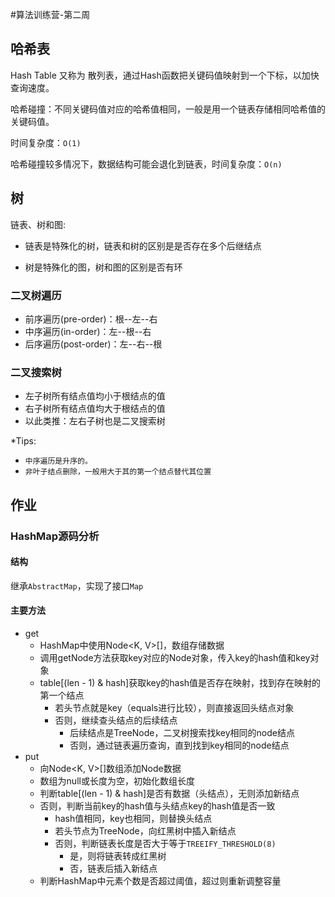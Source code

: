 #算法训练营-第二周

## 哈希表

Hash Table 又称为 散列表，通过Hash函数把关键码值映射到一个下标，以加快查询速度。

哈希碰撞：不同关键码值对应的哈希值相同，一般是用一个链表存储相同哈希值的关键码值。

时间复杂度：`O(1)`

哈希碰撞较多情况下，数据结构可能会退化到链表，时间复杂度：`O(n)`

## 树

链表、树和图:

- 链表是特殊化的树，链表和树的区别是是否存在多个后继结点

- 树是特殊化的图，树和图的区别是否有环

### 二叉树遍历

- 前序遍历(pre-order)：根--左--右
- 中序遍历(in-order)：左--根--右
- 后序遍历(post-order)：左--右--根

### 二叉搜索树

- 左子树所有结点值均小于根结点的值
- 右子树所有结点值均大于根结点的值
- 以此类推：左右子树也是二叉搜索树

*Tips:

-  `中序遍历是升序的。` 
-  `非叶子结点删除，一般用大于其的第一个结点替代其位置`



## 作业

### HashMap源码分析

#### 结构

继承`AbstractMap`，实现了接口`Map`

#### 主要方法

- get
  - HashMap中使用Node<K, V>[]，数组存储数据
  - 调用getNode方法获取key对应的Node对象，传入key的hash值和key对象
  - table[(len - 1) & hash]获取key的hash值是否存在映射，找到存在映射的第一个结点 
    - 若头节点就是key（equals进行比较），则直接返回头结点对象
    - 否则，继续查头结点的后续结点
      - 后续结点是TreeNode，二叉树搜索找key相同的node结点
      - 否则，通过链表遍历查询，直到找到key相同的node结点
- put
  - 向Node<K, V>[]数组添加Node数据
  - 数组为null或长度为空，初始化数组长度
  - 判断table[(len - 1) & hash]是否有数据（头结点），无则添加新结点
  - 否则，判断当前key的hash值与头结点key的hash值是否一致
    - hash值相同，key也相同，则替换头结点
    - 若头节点为TreeNode，向红黑树中插入新结点
    - 否则，判断链表长度是否大于等于`TREEIFY_THRESHOLD(8)`
      - 是，则将链表转成红黑树
      - 否，链表后插入新结点 
  - 判断HashMap中元素个数是否超过阈值，超过则重新调整容量
